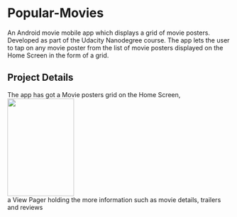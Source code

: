 # Popular-Movies
An Android movie mobile app which displays a grid of movie posters. Developed as part of the Udacity Nanodegree course. The app lets the user to tap on any movie poster from the list of movie posters displayed on the Home Screen in the form of a grid.

## Project Details
The app has got a Movie posters grid on the Home Screen,
<br/>
<img src="https://github.com/pa1-teja/Popular-Movies/blob/master/app/src/main/res/drawable/Home%20Screen.png" width="150" height = "220">
<br/>
a View Pager holding the more information such as movie details, trailers and reviews



